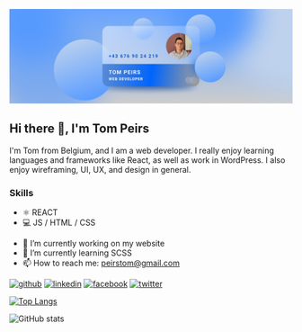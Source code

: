 ![I am a webdeveloper ](https://github.com/peirstom/peirstom/blob/main/banner.png)

## Hi there 👋, I'm Tom Peirs
I'm Tom from Belgium, and I am a web developer. I really enjoy learning languages and frameworks like React, as well as work in WordPress. I also enjoy wireframing, UI, UX, and design in general.

### Skills
* ⚛️ REACT
* 💻 JS / HTML / CSS

- 🔭 I’m currently working on my website 
- 🌱 I’m currently learning SCSS 
- 📫 How to reach me: peirstom@gmail.com 


[<img src='https://cdn.jsdelivr.net/npm/simple-icons@3.0.1/icons/github.svg' alt='github' height='40'>](https://github.com/peirstom)  [<img src='https://cdn.jsdelivr.net/npm/simple-icons@3.0.1/icons/linkedin.svg' alt='linkedin' height='40'>](https://www.linkedin.com/in/tom-peirs/)  [<img src='https://cdn.jsdelivr.net/npm/simple-icons@3.0.1/icons/facebook.svg' alt='facebook' height='40'>](https://www.facebook.com/peirstom)  [<img src='https://cdn.jsdelivr.net/npm/simple-icons@3.0.1/icons/twitter.svg' alt='twitter' height='40'>](https://twitter.com/tompeirs)  

<!-- [![trophy](https://github-profile-trophy.vercel.app/?username=peirstom)](https://github.com/ryo-ma/github-profile-trophy) -->

[![Top Langs](https://github-readme-stats.vercel.app/api/top-langs/?username=peirstom)](https://github.com/anuraghazra/github-readme-stats)

![GitHub stats](https://github-readme-stats.vercel.app/api?username=peirstom&show_icons=true)  

<!-- ![GitHub Activity Graph](https://activity-graph.herokuapp.com/graph?username=peirstom)  

![GitHub metrics](https://metrics.lecoq.io/peirstom)  

![GitHub streak stats](https://github-readme-streak-stats.herokuapp.com/?user=peirstom)  

![Profile views](https://gpvc.arturio.dev/peirstom)   -->
